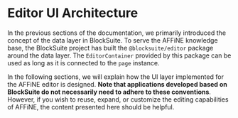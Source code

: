 # Editor UI Architecture

In the previous sections of the documentation, we primarily introduced the concept of the data layer in BlockSuite. To serve the AFFiNE knowledge base, the BlockSuite project has built the `@blocksuite/editor` package around the data layer. The `EditorContainer` provided by this package can be used as long as it is connected to the `page` instance.

In the following sections, we will explain how the UI layer implemented for the AFFiNE editor is designed. **Note that applications developed based on BlockSuite do not necessarily need to adhere to these conventions**. However, if you wish to reuse, expand, or customize the editing capabilities of AFFiNE, the content presented here should be helpful.
